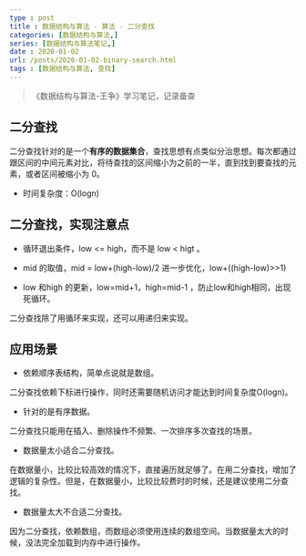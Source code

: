 ```yaml
---
type : post
title : 数据结构与算法 - 算法 - 二分查找
categories: [数据结构与算法,] 
series: [数据结构与算法笔记,]
date : 2020-01-02
url: /posts/2020-01-02-binary-search.html 
tags : [数据结构与算法, 查找]
---
```


> 《数据结构与算法-王争》学习笔记，记录备查


## 二分查找

二分查找针对的是一个**有序的数据集合**，查找思想有点类似分治思想。每次都通过跟区间的中间元素对比，将待查找的区间缩小为之前的一半，直到找到要查找的元素，或者区间被缩小为 0。

- 时间复杂度：O(logn)

## 二分查找，实现注意点

- 循环退出条件，low <= high，而不是 low < higt 。

- mid 的取值，mid = low+(high-low)/2 进一步优化，low+((high-low)>>1)

- low 和high 的更新，low=mid+1，high=mid-1 ，防止low和high相同，出现死循环。


二分查找除了用循环来实现，还可以用递归来实现。

## 应用场景

- 依赖顺序表结构，简单点说就是数组。

二分查找依赖下标进行操作，同时还需要随机访问才能达到时间复杂度O(logn)。

- 针对的是有序数据。

二分查找只能用在插入、删除操作不频繁、一次排序多次查找的场景。

- 数据量太小适合二分查找。

在数据量小，比较比较高效的情况下，直接遍历就足够了。在用二分查找，增加了逻辑的复杂性。但是，在数据量小，比较比较费时的时候，还是建议使用二分查找。

- 数据量太大不合适二分查找。

因为二分查找，依赖数组，而数组必须使用连续的数组空间。当数据量太大的时候，没法完全加载到内存中进行操作。